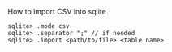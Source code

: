 How to import CSV into sqlite

```
sqlite> .mode csv
sqlite> .separator ";" // if needed
sqlite> .import <path/to/file> <table name>
```